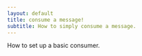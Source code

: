 ```yaml
---
layout: default
title: consume a message!
subtitle: How to simply consume a message.
---
```


How to set up a basic consumer.
